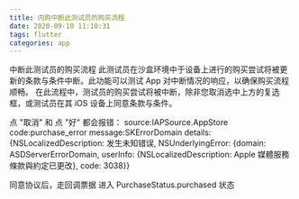 ```yaml
---
title: 内购中断此测试员的购买流程
date: 2020-09-10 11:10:31
tags: flutter
categories: app
---
```


中断此测试员的购买流程
此测试员在沙盒环境中于设备上进行的购买尝试将被更新的条款与条件中断。此功能可以测试 App 对中断情况的响应，以确保购买流程顺畅。
在此流程中，测试员的购买尝试将被中断，除非您取消选中上方的复选框，或测试员在其 iOS 设备上同意条款与条件。

点 "取消" 和 点 "好" 都会报错：
source:IAPSource.AppStore
code:purchase_error
message:SKErrorDomain
details:{NSLocalizedDescription: 发生未知错误, NSUnderlyingError: {domain: ASDServerErrorDomain, userInfo: {NSLocalizedDescription: Apple 媒體服務條款與約定已更改}, code: 3038}}

同意协议后，走回调票据 进入 PurchaseStatus.purchased 状态

